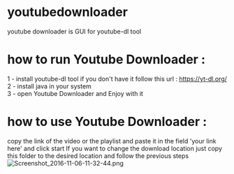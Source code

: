 # youtubedownloader
youtube downloader is GUI for youtube-dl tool<br>
# how to run Youtube Downloader :
1 - install youtube-dl tool if you don't have it follow this url : https://yt-dl.org/<br>
2 - install java in your system<br>
3 - open Youtube Downloader and Enjoy with it<br>
# how to use Youtube Downloader :
copy the link of the video or the playlist and paste it in the field  'your link here' and click start
If you want to change the download location just copy this folder to the desired location and follow the previous steps<br>
![Screenshot_2016-11-06-11-32-44.png](https://github.com/GeekAbdelouahed/youtubedownloader/blob/master/scree.png.jpg)
